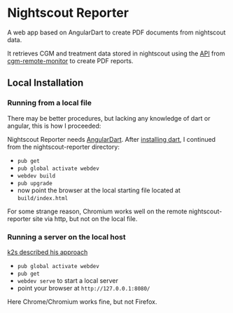 # Nightscout Reporter

A web app based on AngularDart to create PDF documents from nightscout data.

It retrieves CGM and treatment data stored in nightscout using the [API](https://github.com/nightscout/cgm-remote-monitor#nightscout-api) from
[cgm-remote-monitor](https://github.com/nightscout/cgm-remote-monitor) to create PDF reports.

## Local Installation
### Running from a local file
There may be better procedures, but lacking any knowledge of dart or angular, this is how I proceeded:

Nightscout Reporter needs [AngularDart](https://webdev.dartlang.org/angular).
After [installing dart](https://webdev.dartlang.org/guides/get-started#2-install-dart), I continued from the nightscout-reporter directory:
* `pub get`
* `pub global activate webdev`
* `webdev build`    
* `pub upgrade`
*  now point the browser at the local starting file located at `build/index.html`

For some strange reason, Chromium works well on the remote nightscout-reporter site via http, but not on the local file.

### Running a server on the local host
[k2s described his approach](https://github.com/zreptil/nightscout-reporter/issues/21)

* `pub global activate webdev`
* `pub get`
* `webdev serve` to start a local server
* point your browser at `http://127.0.0.1:8080/`

Here Chrome/Chromium works fine, but not Firefox. 
